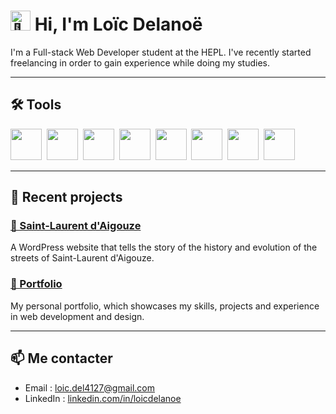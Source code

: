 # <img src="https://fonts.gstatic.com/s/e/notoemoji/latest/1f44b/512.gif" alt="👋" width="32" height="32">&nbsp;Hi, I'm Loïc Delanoë

I'm a Full-stack Web Developer student at the HEPL. I've recently started freelancing in order to gain experience while doing my studies.

---

## 🛠 Tools
<div>
<img src="https://cdn.jsdelivr.net/gh/devicons/devicon@latest/icons/html5/html5-original.svg" width="50" height="50" />&nbsp;
<img src="https://cdn.jsdelivr.net/gh/devicons/devicon@latest/icons/typescript/typescript-original.svg" width="50" height="50" />&nbsp;
<img src="https://cdn.jsdelivr.net/gh/devicons/devicon@latest/icons/sass/sass-original.svg" width="50" />&nbsp;
<img src="https://cdn.jsdelivr.net/gh/devicons/devicon@latest/icons/php/php-original.svg" width="50" height="50" />&nbsp;
<img src="https://cdn.jsdelivr.net/gh/devicons/devicon@latest/icons/git/git-original.svg" width="50" height="50" />&nbsp;
<img src="https://cdn.jsdelivr.net/gh/devicons/devicon@latest/icons/mysql/mysql-original.svg" width="50" height="50" />&nbsp;
<img src="https://cdn.jsdelivr.net/gh/devicons/devicon@latest/icons/figma/figma-original.svg" width="50" height="50" />&nbsp;
<img src="https://cdn.jsdelivr.net/gh/devicons/devicon@latest/icons/wordpress/wordpress-plain.svg" width="50" height="50" />
</div>

---

## 💼 Recent projects

### [📖 Saint-Laurent d'Aigouze](https://github.com/loicdelanoe/Saint-Laurent-d-Aigouze)
A WordPress website that tells the story of the history and evolution of the streets of Saint-Laurent d'Aigouze.

### [🎨 Portfolio](https://github.com/loicdelanoe/portfolio-wordpress)
My personal portfolio, which showcases my skills, projects and experience in web development and design.

---

## 📫 Me contacter

- Email : [loic.del4127@gmail.com](mailto:loic.del4127@gmail.com)
- LinkedIn : [linkedin.com/in/loicdelanoe](https://www.linkedin.com/in/lo%C3%AFc-delano%C3%AB-a1389326b)
